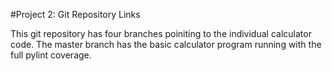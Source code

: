 #Project 2: Git Repository Links

This git repository has four branches poiniting to the individual calculator code.
The master branch has the basic calculator program running with the full pylint coverage.
